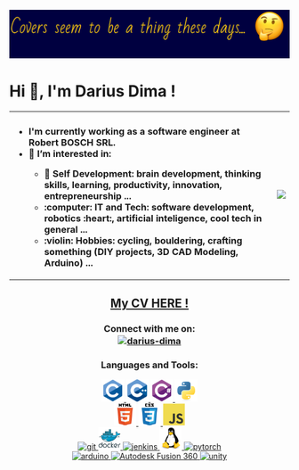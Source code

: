 ![MasterHead](./cover.jpg)
<h1 align="left">Hi 👋, I'm Darius Dima !</h1>
<table>
  <td>
    <h3 align="left">
    <ul>
    <li>I'm currently working as a software engineer at Robert BOSCH SRL.</li>
    <li> 👀 I’m interested in:</li>
    <ul>
    <li>🌱 Self Development: brain development, thinking skills, learning, productivity, innovation, entrepreneurship ...</li>
    <li>:computer: IT and Tech: software development, robotics :heart:, artificial inteligence, cool tech in general ...</li>
    <li>:violin: Hobbies: cycling, bouldering, crafting something (DIY projects, 3D CAD Modeling, Arduino) ...</li>
    </ul>
    </ul>
    </h3>
  </td>
  <td>
    <img src="https://media.tenor.com/WHWiz3tKZIkAAAAC/robot-new-look.gif"/>
  </td>
</table>

<h2 align="center"><a href="./CV-RO/CV_RO_Signed.pdf">My CV HERE !</a></h2>

<h3 align="center">Connect with me on: </br>
<a href="https://linkedin.com/in/darius-dima" target="blank"><img align="center" src="https://raw.githubusercontent.com/rahuldkjain/github-profile-readme-generator/master/src/images/icons/Social/linked-in-alt.svg" alt="darius-dima" height="30" width="40" /></a>
</h3>

<h3 align="center">Languages and Tools:</h3>
<p align="center">
<a href="https://www.cprogramming.com/" target="_blank" rel="noreferrer"> <img src="https://raw.githubusercontent.com/devicons/devicon/master/icons/c/c-original.svg" alt="c" width="40" height="40"/> </a><a href="https://www.w3schools.com/cpp/" target="_blank" rel="noreferrer"> <img src="https://raw.githubusercontent.com/devicons/devicon/master/icons/cplusplus/cplusplus-original.svg" alt="cplusplus" width="40" height="40"/> </a><a href="https://www.w3schools.com/cs/" target="_blank" rel="noreferrer"> <img src="https://raw.githubusercontent.com/devicons/devicon/master/icons/csharp/csharp-original.svg" alt="csharp" width="40" height="40"/> </a> <a href="https://www.python.org" target="_blank" rel="noreferrer"> <img src="https://raw.githubusercontent.com/devicons/devicon/master/icons/python/python-original.svg" alt="python" width="40" height="40"/> </a> </br>
<a href="https://www.w3.org/html/" target="_blank" rel="noreferrer"> <img src="https://raw.githubusercontent.com/devicons/devicon/master/icons/html5/html5-original-wordmark.svg" alt="html5" width="40" height="40"/> </a> <a href="https://www.w3schools.com/css/" target="_blank" rel="noreferrer"> <img src="https://raw.githubusercontent.com/devicons/devicon/master/icons/css3/css3-original-wordmark.svg" alt="css3" width="40" height="40"/> </a> <a href="https://developer.mozilla.org/en-US/docs/Web/JavaScript" target="_blank" rel="noreferrer"> <img src="https://raw.githubusercontent.com/devicons/devicon/master/icons/javascript/javascript-original.svg" alt="javascript" width="40" height="40"/> </a> </br>
<a href="https://git-scm.com/" target="_blank" rel="noreferrer"> <img src="https://www.vectorlogo.zone/logos/git-scm/git-scm-icon.svg" alt="git" width="40" height="40"/> </a> <a href="https://www.docker.com/" target="_blank" rel="noreferrer"> <img src="https://raw.githubusercontent.com/devicons/devicon/master/icons/docker/docker-original-wordmark.svg" alt="docker" width="40" height="40"/> </a> <a href="https://www.jenkins.io" target="_blank" rel="noreferrer"> <img src="https://www.vectorlogo.zone/logos/jenkins/jenkins-icon.svg" alt="jenkins" width="40" height="40"/> </a> <a href="https://www.linux.org/" target="_blank" rel="noreferrer"> <img src="https://raw.githubusercontent.com/devicons/devicon/master/icons/linux/linux-original.svg" alt="linux" width="40" height="40"/> </a> <a href="https://pytorch.org/" target="_blank" rel="noreferrer"> <img src="https://www.vectorlogo.zone/logos/pytorch/pytorch-icon.svg" alt="pytorch" width="40" height="40"/> </a> </br>
<a href="https://www.arduino.cc/" target="_blank" rel="noreferrer"> <img src="https://cdn.worldvectorlogo.com/logos/arduino-1.svg" alt="arduino" width="40" height="40"/> </a> <a href="https://www.autodesk.com/products/fusion-360/" target="_blank" rel="noreferrer"> <img src="https://cdn.icon-icons.com/icons2/3053/PNG/512/autodesk_fusion_macos_bigsur_icon_190367.png" alt="Autodesk Fusion 360" width="40" height="40"/> </a> <a href="https://unity.com/" target="_blank" rel="noreferrer"> <img src="https://www.vectorlogo.zone/logos/unity3d/unity3d-icon.svg" alt="unity" width="40" height="40"/> </a></p>

<!---
darius-dima/darius-dima is a ✨ special ✨ repository because its `README.md` (this file) appears on your GitHub profile.
You can click the Preview link to take a look at your changes.
--->
